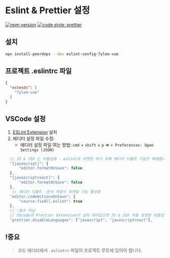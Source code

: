 # Eslint & Prettier 설정
[![npm version](https://badge.fury.io/js/eslint-config-7ylee-vue.svg)](https://badge.fury.io/js/eslint-config-7ylee-vue)
[![code style: prettier](https://img.shields.io/badge/code_style-prettier-ff69b4.svg?style=flat-square)](https://github.com/prettier/prettier)

## 설치

``` bash
npx install-peerdeps --dev eslint-config-7ylee-vue
```

## 프로젝트 .eslintrc 파일

``` json
{
  "extends": [
    "7ylee-vue"
  ]
}
```

## VSCode 설정

1. [ESLint Extension](https://marketplace.visualstudio.com/items?itemName=dbaeumer.vscode-eslint) 설치
2. 에디터 설정 파일 수정:
    - 에디터 설정 파일 여는 방법: `cmd` + `shift` + `p` => `> Preferences: Open Settings (JSON)`

  ```js
    // JS & JSX 는 비활성화 - eslint로 포맷팅 하기 위해 에디터 디폴트 기능은 해제합니다.
    "[javascript]": {
        "editor.formatOnSave": false
    },
    "[javascriptreact]": {
        "editor.formatOnSave": false
    },
     // 에디터 디폴트 -문서 저장시 포맷팅 기능 활성화
    "editor.codeActionsOnSave": {
        "source.fixAll.eslint": true
    },
    // !필수 아님
    // VScode의 Prettier Extension이 설치 되어있으면 JS & JSX 자동 포맷팅 비활성화
    "prettier.disableLanguages": ["javascript", "javascriptreact"],
  ```

## !중요

> 코드 에디터에서 `.eslintrc` 파일이 프로젝트 루트에 있어야 합니다.
